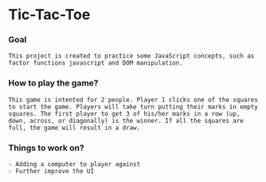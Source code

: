 # Tic-Tac-Toe

### Goal

    This project is created to practice some JavaScript concepts, such as factor functions javascript and DOM manipulation.

### How to play the game?

    This game is intented for 2 people. Player 1 clicks one of the squares to start the game. Players will take turn putting their marks in empty squares. The first player to get 3 of his/her marks in a row (up, down, across, or diagonally) is the winner. If all the squares are full, the game will result in a draw.

### Things to work on?

    - Adding a computer to player against
    - Further improve the UI
